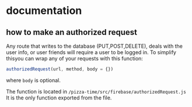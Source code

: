 # documentation

## how to make an authorized request

Any route that writes to the database (PUT,POST,DELETE),
deals with the user info, or user friends will require
a user to be logged in. To simplify thisyou can wrap any
of your requests with this function:

```javaScript
authorizedRequest(url, method, body = {})
```

where `body` is optional.

The function is located in `/pizza-time/src/firebase/authorizedRequest.js`
It is the only function exported from the file.
